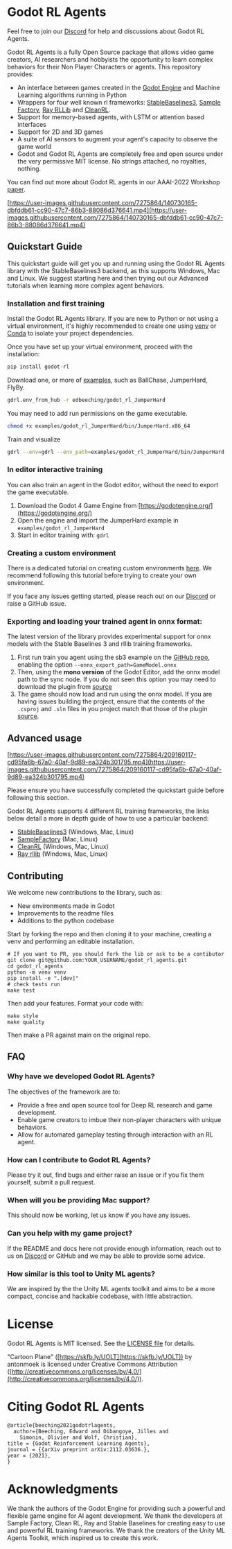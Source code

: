 # Godot RL Agents

Feel free to join our [Discord](https://discord.gg/HMMD2J8SxY) for help and discussions about Godot RL Agents.

Godot RL Agents is a fully Open Source package that allows video game creators, AI researchers and hobbyists the opportunity to learn complex behaviors for their Non Player Characters or agents.
This repository provides:

- An interface between games created in the [Godot Engine](https://godotengine.org/) and Machine Learning algorithms running in Python
- Wrappers for four well known rl frameworks: [StableBaselines3](https://stable-baselines3.readthedocs.io/en/master/), [Sample Factory](https://www.samplefactory.dev/), [Ray RLLib](https://docs.ray.io/en/latest/rllib-algorithms.html) and [CleanRL](https://github.com/vwxyzjn/cleanrl).
- Support for memory-based agents, with LSTM or attention based interfaces
- Support for 2D and 3D games
- A suite of AI sensors to augment your agent's capacity to observe the game world
- Godot and Godot RL Agents are completely free and open source under the very permissive MIT license. No strings attached, no royalties, nothing.

You can find out more about Godot RL agents in our AAAI-2022 Workshop [paper](https://arxiv.org/abs/2112.03636).

[https://user-images.githubusercontent.com/7275864/140730165-dbfddb61-cc90-47c7-86b3-88086d376641.mp4](https://user-images.githubusercontent.com/7275864/140730165-dbfddb61-cc90-47c7-86b3-88086d376641.mp4)

## Quickstart Guide

This quickstart guide will get you up and running using the Godot RL Agents library with the StableBaselines3 backend, as this supports Windows, Mac and Linux. We suggest starting here and then trying out our Advanced tutorials when learning more complex agent behaviors.

### Installation and first training

Install the Godot RL Agents library. If you are new to Python or not using a virtual environment, it's highly recommended to create one using [venv](https://docs.python.org/3/library/venv.html) or [Conda](https://www.machinelearningplus.com/deployment/conda-create-environment-and-everything-you-need-to-know-to-manage-conda-virtual-environment/) to isolate your project dependencies.

Once you have set up your virtual environment, proceed with the installation:

```bash
pip install godot-rl
```

Download one, or more of [examples](https://github.com/edbeeching/godot_rl_agents_examples), such as BallChase, JumperHard, FlyBy.

```bash
gdrl.env_from_hub -r edbeeching/godot_rl_JumperHard
```

You may need to add run permissions on the game executable.

```bash
chmod +x examples/godot_rl_JumperHard/bin/JumperHard.x86_64
```

Train and visualize

```bash
gdrl --env=gdrl --env_path=examples/godot_rl_JumperHard/bin/JumperHard.x86_64 --experiment_name=Experiment_01 --viz
```

### In editor interactive training

You can also train an agent in the Godot editor, without the need to export the game executable.

1. Download the Godot 4 Game Engine from [https://godotengine.org/](https://godotengine.org/)
2. Open the engine and import the JumperHard example in `examples/godot_rl_JumperHard`
3. Start in editor training with: `gdrl`

### Creating a custom environment

There is a dedicated tutorial on creating custom environments [here](docs/CUSTOM_ENV.md). We recommend following this tutorial before trying to create your own environment.

If you face any issues getting started, please reach out on our [Discord](https://discord.gg/HMMD2J8SxY) or raise a GitHub issue.

### Exporting and loading your trained agent in onnx format:

The latest version of the library provides experimental support for onnx models with the Stable Baselines 3 and rllib training frameworks.

1. First run train you agent using the sb3 example on the [GitHub repo](https://github.com/edbeeching/godot_rl_agents/blob/main/examples/stable_baselines3_example.py), enabling the option `--onnx_export_path=GameModel.onnx`
2. Then, using the **mono version** of the Godot Editor, add the onnx model path to the sync node. If you do not seen this option you may need to download the plugin from [source](https://github.com/edbeeching/godot_rl_agents_plugin)
3. The game should now load and run using the onnx model. If you are having issues building the project, ensure that the contents of the `.csproj` and `.sln` files in you project match that those of the plugin [source](https://github.com/edbeeching/godot_rl_agents_plugin).

## Advanced usage

[https://user-images.githubusercontent.com/7275864/209160117-cd95fa6b-67a0-40af-9d89-ea324b301795.mp4](https://user-images.githubusercontent.com/7275864/209160117-cd95fa6b-67a0-40af-9d89-ea324b301795.mp4)

Please ensure you have successfully completed the quickstart guide before following this section.

Godot RL Agents supports 4 different RL training frameworks, the links below detail a more in depth guide of how to use a particular backend:

- [StableBaselines3](docs/ADV_STABLE_BASELINES_3.md) (Windows, Mac, Linux)
- [SampleFactory](docs/ADV_SAMPLE_FACTORY.md) (Mac, Linux)
- [CleanRL](docs/ADV_CLEAN_RL.md) (Windows, Mac, Linux)
- [Ray rllib](docs/ADV_RLLIB.md) (Windows, Mac, Linux)

## Contributing
We welcome new contributions to the library, such as:
- New environments made in Godot
- Improvements to the readme files
- Additions to the python codebase

Start by forking the repo and then cloning it to your machine, creating a venv and performing an editable installation.

```
# If you want to PR, you should fork the lib or ask to be a contibutor
git clone git@github.com:YOUR_USERNAME/godot_rl_agents.git
cd godot_rl_agents
python -m venv venv
pip install -e ".[dev]"
# check tests run
make test
```

Then add your features.
Format your code with:
```
make style
make quality
```
Then make a PR against main on the original repo.


## FAQ

### Why have we developed Godot RL Agents?

The objectives of the framework are to:

- Provide a free and open source tool for Deep RL research and game development.
- Enable game creators to imbue their non-player characters with unique behaviors.
- Allow for automated gameplay testing through interaction with an RL agent.

### How can I contribute to Godot RL Agents?

Please try it out, find bugs and either raise an issue or if you fix them yourself, submit a pull request.

### When will you be providing Mac support?

This should now be working, let us know if you have any issues.

### Can you help with my game project?

If the README and docs here not provide enough information, reach out to us on [Discord](https://discord.gg/HMMD2J8SxY) or GitHub and we may be able to provide some advice.

### How similar is this tool to Unity ML agents?

We are inspired by the the Unity ML agents toolkit and aims to be a more compact, concise and hackable codebase, with little abstraction.

# License

Godot RL Agents is MIT licensed. See the [LICENSE file](https://www.notion.so/huggingface2/LICENSE) for details.

"Cartoon Plane" ([https://skfb.ly/UOLT](https://skfb.ly/UOLT)) by antonmoek is licensed under Creative Commons Attribution ([http://creativecommons.org/licenses/by/4.0/](http://creativecommons.org/licenses/by/4.0/)).

# Citing Godot RL Agents

```
@article{beeching2021godotrlagents,
  author={Beeching, Edward and Dibangoye, Jilles and
    Simonin, Olivier and Wolf, Christian},
title = {Godot Reinforcement Learning Agents},
journal = {{arXiv preprint arXiv:2112.03636.},
year = {2021},
}
```

# Acknowledgments

We thank the authors of the Godot Engine for providing such a powerful and flexible game engine for AI agent development.
We thank the developers at Sample Factory, Clean RL, Ray and Stable Baselines for creating easy to use and powerful RL training frameworks.
We thank the creators of the Unity ML Agents Toolkit, which inspired us to create this work.
